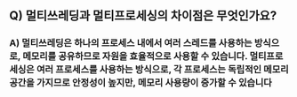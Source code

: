 ## Q) 멀티쓰레딩과 멀티프로세싱의 차이점은 무엇인가요?

### A) 멀티쓰레딩은 하나의 프로세스 내에서 여러 스레드를 사용하는 방식으로, 메모리를 공유하므로 자원을 효율적으로 사용할 수 있습니다. 멀티프로세싱은 여러 프로세스를 사용하는 방식으로, 각 프로세스는 독립적인 메모리 공간을 가지므로 안정성이 높지만, 메모리 사용량이 증가할 수 있습니다